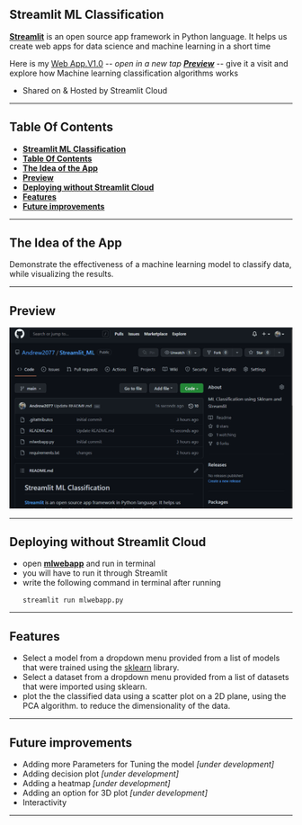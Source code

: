 ## **Streamlit ML Classification**

**[Streamlit](https://streamlit.io)** is an open source app framework in Python language. It helps us create web apps for data science and machine learning in a short time

Here is my <a href="https://andrew2077-streamlit-ml-mlwebapp-mmhe32.streamlitapp.com" target="_blank">Web App.V1.0</a>
-- *open in a new tap [**Preview**](#preview)* --
give it a visit and explore how Machine learning classification algorithms works 

- Shared on & Hosted by Streamlit Cloud


---

## **Table Of Contents**

- [**Streamlit ML Classification**](#streamlit-ml-classification)
- [**Table Of Contents**](#table-of-contents)
- [**The Idea of the App**](#the-idea-of-the-app)
- [**Preview**](#preview)
- [**Deploying without Streamlit Cloud**](#deploying-without-streamlit-cloud)
- [**Features**](#features)
- [**Future improvements**](#future-improvements)

---

## **The Idea of the App**

Demonstrate the effectiveness of a machine learning model to classify data, while visualizing the results.

---
## **Preview**

![preview](preview.gif)

---

## **Deploying without Streamlit Cloud**

- open **[mlwebapp](mlwebapp.py)** and run in terminal
- you will have to run it through Streamlit 
- write the following command in terminal after running 
    ```
    streamlit run mlwebapp.py
    ``` 
---

## **Features**

- Select a model from a dropdown menu provided from a list of models that were trained using the [sklearn](https://scikit-learn.org/) library.
- Select a dataset from a dropdown menu provided from a list of datasets that were imported using sklearn.
- plot the the classified data using a scatter plot on a 2D plane, using the PCA algorithm. to reduce the dimensionality of the data.

---



## **Future improvements**

- Adding more Parameters for Tuning the model _[under development]_
- Adding decision plot _[under development]_
- Adding a heatmap _[under development]_
- Adding an option for 3D plot _[under development]_
- Interactivity

---
